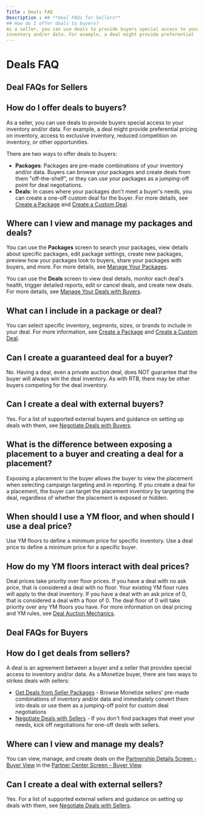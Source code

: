 ```yaml
---
Title : Deals FAQ
Description : ## **Deal FAQs for Sellers**
## How do I offer deals to buyers?
As a seller, you can use deals to provide buyers special access to your
inventory and/or data. For example, a deal might provide preferential
---
```



# Deals FAQ





## **Deal FAQs for Sellers**





## How do I offer deals to buyers?

As a seller, you can use deals to provide buyers special access to your
inventory and/or data. For example, a deal might provide preferential
pricing on inventory, access to exclusive inventory, reduced competition
on inventory, or other opportunities.

<div id="deals-faq__p-a85ea609-28a1-4ced-9719-9cbbd85e57d0" >

There are two ways to offer deals to buyers:

- **Packages**: Packages are pre-made combinations of your inventory
  and/or data. Buyers can browse your packages and create deals from
  them "off-the-shelf", or they can use your packages as a jumping-off
  point for deal negotiations.
- **Deals**: In cases where your packages don't meet a buyer's needs,
  you can create a one-off custom deal for the buyer. For more details,
  see <a href="create-a-package.html" class="xref">Create a Package</a>
  and <a href="create-a-custom-deal.html" class="xref">Create a Custom
  Deal</a>.







## Where can I view and manage my packages and deals?

You can use the **Packages** screen to search your packages, view
details about specific packages, edit package settings, create new
packages, preview how your packages look to buyers, share your packages
with buyers, and more. For more details, see
<a href="manage-your-packages.html" class="xref">Manage Your
Packages</a>.

You can use the **Deals** screen to view deal details, monitor each
deal's health, trigger detailed reports, edit or cancel deals, and
create new deals. For more details, see
<a href="manage-your-deals-with-buyers.html" class="xref">Manage Your
Deals with Buyers</a>.





## What can I include in a package or deal?

You can select specific inventory, segments, sizes, or brands to include
in your deal. For more information, see
<a href="create-a-package.html" class="xref">Create a Package</a> and
<a href="create-a-custom-deal.html" class="xref">Create a Custom
Deal</a>.





## Can I create a guaranteed deal for a buyer?

No. Having a deal, even a private auction deal, does NOT guarantee that
the buyer will always win the deal inventory. As with RTB, there may be
other buyers competing for the deal inventory.





## Can I create a deal with external buyers?

Yes. For a list of supported external buyers and guidance on setting up
deals with them, see
<a href="negotiate-deals-with-buyers.html" class="xref">Negotiate Deals
with Buyers</a>.





## What is the difference between exposing a placement to a buyer and creating a deal for a placement?

Exposing a placement to the buyer allows the buyer to view the placement
when selecting campaign targeting and in reporting. If you create a deal
for a placement, the buyer can target the placement inventory by
targeting the deal, regardless of whether the placement is exposed or
hidden.





## When should I use a YM floor, and when should I use a deal price?

Use YM floors to define a minimum price for specific inventory. Use a
deal price to define a minimum price for a specific buyer.





## How do my YM floors interact with deal prices?

Deal prices take priority over floor prices. If you have a deal with no
ask price, that is considered a deal with no floor. Your existing YM
floor rules will apply to the deal inventory. If you have a deal with an
ask price of 0, that is considered a deal with a floor of 0. The deal
floor of 0 will take priority over any YM floors you have. For more
information on deal pricing and YM rules, see
<a href="deal-auction-mechanics.html" class="xref">Deal Auction
Mechanics</a>.





## **Deal FAQs for Buyers**





## How do I get deals from sellers?

A deal is an agreement between a buyer and a seller that provides
special access to inventory and/or data. As a Monetize buyer, there are
two ways to strikes deals with sellers:

<div id="deals-faq__p-a63cea57-e09f-438d-ac93-731d4fa2c068" >

- <a href="get-deals-from-seller-packages.html" class="xref">Get Deals
  from Seller Packages</a> - Browse Monetize sellers' pre-made
  combinations of inventory and/or data and immediately convert them
  into deals or use them as a jumping-off point for custom deal
  negotiations
- <a href="negotiate-deals-with-sellers.html" class="xref">Negotiate Deals
  with Sellers</a> - If you don't find packages that meet your needs,
  kick off negotiations for one-off deals with sellers.







## Where can I view and manage my deals?

You can view, manage, and create deals on the
<a href="partnership-details-screen-buyer-view.html"
class="xref">Partnership Details Screen - Buyer View</a> in the
<a href="partner-center-screen-buyer-view.html" class="xref">Partner
Center Screen - Buyer View</a>.





## Can I create a deal with external sellers?

Yes. For a list of supported external sellers and guidance on setting up
deals with them, see
<a href="negotiate-deals-with-sellers.html" class="xref">Negotiate Deals
with Sellers</a>.






